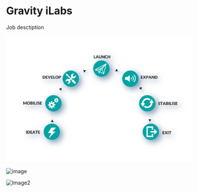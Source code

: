 # Gravity iLabs

Job desctiption

![image](Innovation-Framework-Image.png)

![image](http://www.gravityconsulting.com.au/wp-content/uploads/2014/07/Innovation-Framework-Image.png)

![Image2](http://www.gravityconsulting.com.au/wp-content/uploads/2014/08/Frameworks_Image_Transparent.png)
